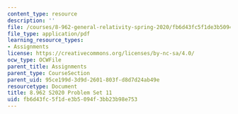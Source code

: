 ```yaml
---
content_type: resource
description: ''
file: /courses/8-962-general-relativity-spring-2020/fb6d43fc5f1de3b5094f3bb23b98e753_MIT8_962S20_pset11.pdf
file_type: application/pdf
learning_resource_types:
- Assignments
license: https://creativecommons.org/licenses/by-nc-sa/4.0/
ocw_type: OCWFile
parent_title: Assignments
parent_type: CourseSection
parent_uid: 95ce199d-3d9d-2601-803f-d8d7d24ab49e
resourcetype: Document
title: 8.962 S2020 Problem Set 11
uid: fb6d43fc-5f1d-e3b5-094f-3bb23b98e753
---
```

